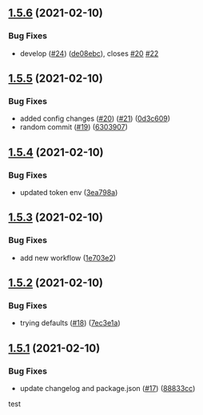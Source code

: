 ## [1.5.6](https://github.com/kristiancoulsonplt/test-sem-ver/compare/v1.5.5...v1.5.6) (2021-02-10)


### Bug Fixes

* develop ([#24](https://github.com/kristiancoulsonplt/test-sem-ver/issues/24)) ([de08ebc](https://github.com/kristiancoulsonplt/test-sem-ver/commit/de08ebcc5265f559e4a2a27977e495bcfb694047)), closes [#20](https://github.com/kristiancoulsonplt/test-sem-ver/issues/20) [#22](https://github.com/kristiancoulsonplt/test-sem-ver/issues/22)

## [1.5.5](https://github.com/kristiancoulsonplt/test-sem-ver/compare/v1.5.4...v1.5.5) (2021-02-10)


### Bug Fixes

* added config changes ([#20](https://github.com/kristiancoulsonplt/test-sem-ver/issues/20)) ([#21](https://github.com/kristiancoulsonplt/test-sem-ver/issues/21)) ([0d3c609](https://github.com/kristiancoulsonplt/test-sem-ver/commit/0d3c609bd1145d8665ce96be3399d0d1f2bd4b1b))
* random commit ([#19](https://github.com/kristiancoulsonplt/test-sem-ver/issues/19)) ([6303907](https://github.com/kristiancoulsonplt/test-sem-ver/commit/6303907746fd19eeaf38927bdefb935e55fbc195))

## [1.5.4](https://github.com/kristiancoulsonplt/test-sem-ver/compare/v1.5.3...v1.5.4) (2021-02-10)


### Bug Fixes

* updated token env ([3ea798a](https://github.com/kristiancoulsonplt/test-sem-ver/commit/3ea798aad61d7589f7238e242741e80430506c29))

## [1.5.3](https://github.com/kristiancoulsonplt/test-sem-ver/compare/v1.5.2...v1.5.3) (2021-02-10)


### Bug Fixes

* add new workflow ([1e703e2](https://github.com/kristiancoulsonplt/test-sem-ver/commit/1e703e2b79a1090ab4db62dd77291a0223684a5f))

## [1.5.2](https://github.com/kristiancoulsonplt/test-sem-ver/compare/v1.5.1...v1.5.2) (2021-02-10)


### Bug Fixes

* trying defaults ([#18](https://github.com/kristiancoulsonplt/test-sem-ver/issues/18)) ([7ec3e1a](https://github.com/kristiancoulsonplt/test-sem-ver/commit/7ec3e1a63419b1fa8359a63332cc2fbb365898c3))

## [1.5.1](https://github.com/kristiancoulsonplt/test-sem-ver/compare/v1.5.0...v1.5.1) (2021-02-10)


### Bug Fixes

* update changelog and package.json ([#17](https://github.com/kristiancoulsonplt/test-sem-ver/issues/17)) ([88833cc](https://github.com/kristiancoulsonplt/test-sem-ver/commit/88833ccf27e2a374e7bad4c67580cecd56581b58))

test

